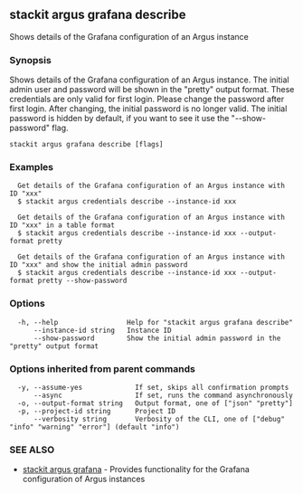 ## stackit argus grafana describe

Shows details of the Grafana configuration of an Argus instance

### Synopsis

Shows details of the Grafana configuration of an Argus instance.
The initial admin user and password will be shown in the "pretty" output format. These credentials are only valid for first login. Please change the password after first login. After changing, the initial password is no longer valid.
The initial password is hidden by default, if you want to see it use the "--show-password" flag.

```
stackit argus grafana describe [flags]
```

### Examples

```
  Get details of the Grafana configuration of an Argus instance with ID "xxx"
  $ stackit argus credentials describe --instance-id xxx

  Get details of the Grafana configuration of an Argus instance with ID "xxx" in a table format
  $ stackit argus credentials describe --instance-id xxx --output-format pretty

  Get details of the Grafana configuration of an Argus instance with ID "xxx" and show the initial admin password
  $ stackit argus credentials describe --instance-id xxx --output-format pretty --show-password
```

### Options

```
  -h, --help                 Help for "stackit argus grafana describe"
      --instance-id string   Instance ID
      --show-password        Show the initial admin password in the "pretty" output format
```

### Options inherited from parent commands

```
  -y, --assume-yes             If set, skips all confirmation prompts
      --async                  If set, runs the command asynchronously
  -o, --output-format string   Output format, one of ["json" "pretty"]
  -p, --project-id string      Project ID
      --verbosity string       Verbosity of the CLI, one of ["debug" "info" "warning" "error"] (default "info")
```

### SEE ALSO

* [stackit argus grafana](./stackit_argus_grafana.md)	 - Provides functionality for the Grafana configuration of Argus instances

